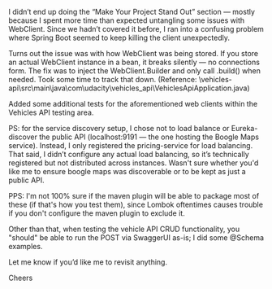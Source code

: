 I didn’t end up doing the “Make Your Project Stand Out” section — mostly because I spent more time than expected untangling some issues with WebClient. Since we hadn’t covered it before, I ran into a confusing problem where Spring Boot seemed to keep killing the client unexpectedly.

Turns out the issue was with how WebClient was being stored. If you store an actual WebClient instance in a bean, it breaks silently — no connections form. The fix was to inject the WebClient.Builder and only call .build() when needed. Took some time to track that down. 
(Reference: \vehicles-api\src\main\java\com\udacity\vehicles_api\VehiclesApiApplication.java)

Added some additional tests for the aforementioned web clients within the Vehicles API testing area.

PS: for the service discovery setup, I chose not to load balance or Eureka-discover the public API (localhost:9191 — the one hosting the Boogle Maps service). Instead, I only registered the pricing-service for load balancing. That said, I didn’t configure any actual load balancing, so it’s technically registered but not distributed across instances. Wasn't sure whether you'd like me to ensure boogle maps was discoverable or to be kept as just a public API.

PPS: I'm not 100% sure if the maven plugin will be able to package most of these (if that's how you test them), since Lombok oftentimes causes trouble if you don't configure the maven plugin to exclude it.

Other than that, when testing the vehicle API CRUD functionality, you "should" be able to run the POST via SwaggerUI as-is; I did some @Schema examples.

Let me know if you’d like me to revisit anything.

Cheers
